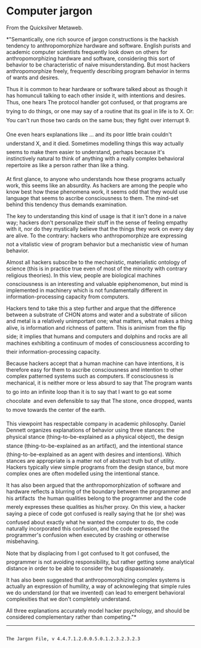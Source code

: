 
# Computer jargon

From the Quicksilver Metaweb.

*"Semantically, one rich source of jargon constructions is the hackish tendency to anthropomorphize hardware and software. English purists and academic computer scientists frequently look down on others for anthropomorphizing hardware and software, considering this sort of behavior to be characteristic of naive misunderstanding. But most hackers anthropomorphize freely, frequently describing program behavior in terms of wants and desires.

Thus it is common to hear hardware or software talked about as though it has homunculi talking to each other inside it, with intentions and desires. Thus, one hears The protocol handler got confused, or that programs are trying to do things, or one may say of a routine that its goal in life is to X. Or: You can't run those two cards on the same bus; they fight over interrupt 9.

One even hears explanations like ... and its poor little brain couldn't understand X, and it died. Sometimes modelling things this way actually seems to make them easier to understand, perhaps because it's instinctively natural to think of anything with a really complex behavioral repertoire as like a person rather than like a thing.

At first glance, to anyone who understands how these programs actually work, this seems like an absurdity. As hackers are among the people who know best how these phenomena work, it seems odd that they would use language that seems to ascribe consciousness to them. The mind-set behind this tendency thus demands examination.

The key to understanding this kind of usage is that it isn't done in a naive way; hackers don't personalize their stuff in the sense of feeling empathy with it, nor do they mystically believe that the things they work on every day are alive. To the contrary: hackers who anthropomorphize are expressing not a vitalistic view of program behavior but a mechanistic view of human behavior.

Almost all hackers subscribe to the mechanistic, materialistic ontology of science (this is in practice true even of most of the minority with contrary religious theories). In this view, people are biological machines  consciousness is an interesting and valuable epiphenomenon, but mind is implemented in machinery which is not fundamentally different in information-processing capacity from computers.

Hackers tend to take this a step further and argue that the difference between a substrate of CHON atoms and water and a substrate of silicon and metal is a relatively unimportant one; what matters, what makes a thing alive, is information and richness of pattern. This is animism from the flip side; it implies that humans and computers and dolphins and rocks are all machines exhibiting a continuum of modes of consciousness according to their information-processing capacity.

Because hackers accept that a human machine can have intentions, it is therefore easy for them to ascribe consciousness and intention to other complex patterned systems such as computers. If consciousness is mechanical, it is neither more or less absurd to say that The program wants to go into an infinite loop than it is to say that I want to go eat some chocolate  and even defensible to say that The stone, once dropped, wants to move towards the center of the earth.

This viewpoint has respectable company in academic philosophy. Daniel Dennett organizes explanations of behavior using three stances: the physical stance (thing-to-be-explained as a physical object), the design stance (thing-to-be-explained as an artifact), and the intentional stance (thing-to-be-explained as an agent with desires and intentions). Which stances are appropriate is a matter not of abstract truth but of utility. Hackers typically view simple programs from the design stance, but more complex ones are often modelled using the intentional stance.

It has also been argued that the anthropomorphization of software and hardware reflects a blurring of the boundary between the programmer and his artifacts  the human qualities belong to the programmer and the code merely expresses these qualities as his/her proxy. On this view, a hacker saying a piece of code got confused is really saying that he (or she) was confused about exactly what he wanted the computer to do, the code naturally incorporated this confusion, and the code expressed the programmer's confusion when executed by crashing or otherwise misbehaving.

Note that by displacing from I got confused to It got confused, the programmer is not avoiding responsibility, but rather getting some analytical distance in order to be able to consider the bug dispassionately.

It has also been suggested that anthropomorphizing complex systems is actually an expression of humility, a way of acknowleging that simple rules we do understand (or that we invented) can lead to emergent behavioral complexities that we don't completely understand.

All three explanations accurately model hacker psychology, and should be considered complementary rather than competing."*


---



```

The Jargon File, v 4.4.7.1.2.0.0.5.0.1.2.3.2.3.2.3

```
